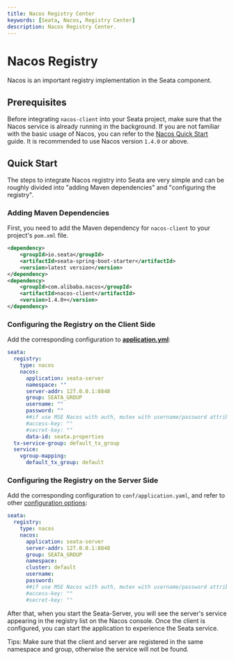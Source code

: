 ```yaml
---
title: Nacos Registry Center
keywords: [Seata, Nacos, Registry Center]
description: Nacos Registry Center.
---
```


# Nacos Registry

Nacos is an important registry implementation in the Seata component.

## Prerequisites

Before integrating `nacos-client` into your Seata project, make sure that the Nacos service is already running in the background. If you are not familiar with the basic usage of Nacos, you can refer to the [Nacos Quick Start](https://nacos.io/en-us/docs/quick-start.html) guide. It is recommended to use Nacos version `1.4.0` or above.

## Quick Start

The steps to integrate Nacos registry into Seata are very simple and can be roughly divided into "adding Maven dependencies" and "configuring the registry".

### Adding Maven Dependencies

First, you need to add the Maven dependency for `nacos-client` to your project's `pom.xml` file.

```xml
<dependency>
    <groupId>io.seata</groupId>
    <artifactId>seata-spring-boot-starter</artifactId>
    <version>latest version</version>
</dependency>
<dependency>
    <groupId>com.alibaba.nacos</groupId>
    <artifactId>nacos-client</artifactId>
    <version>1.4.0+</version>
</dependency>
```

### Configuring the Registry on the Client Side

Add the corresponding configuration to [**application.yml**](https://github.com/apache/incubator-seata/blob/2.x/script/client/spring/application.yml):

```yaml
seata:
  registry:
    type: nacos
    nacos:
      application: seata-server
      namespace: ""
      server-addr: 127.0.0.1:8848
      group: SEATA_GROUP
      username: ""
      password: ""
      ##if use MSE Nacos with auth, mutex with username/password attribute
      #access-key: ""
      #secret-key: ""
      data-id: seata.properties
  tx-service-group: default_tx_group
  service:
    vgroup-mapping:
      default_tx_group: default

```

### Configuring the Registry on the Server Side

Add the corresponding configuration to `conf/application.yaml`, and refer to other [configuration options](https://github.com/apache/incubator-seata/blob/2.x/server/src/main/resources/application.example.yml):

```yaml
seata:
  registry:
    type: nacos
    nacos:
      application: seata-server
      server-addr: 127.0.0.1:8848
      group: SEATA_GROUP
      namespace:
      cluster: default
      username:
      password:
      ##if use MSE Nacos with auth, mutex with username/password attribute
      #access-key: ""
      #secret-key: ""
```

After that, when you start the Seata-Server, you will see the server's service appearing in the registry list on the Nacos console. Once the client is configured, you can start the application to experience the Seata service.

Tips: Make sure that the client and server are registered in the same namespace and group, otherwise the service will not be found.